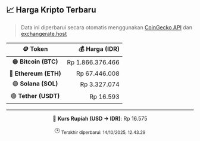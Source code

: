 

<!-- HARGA_KRIPTO -->
## 📈 Harga Kripto Terbaru

> Data ini diperbarui secara otomatis menggunakan [CoinGecko API](https://www.coingecko.com/) dan [exchangerate.host](https://exchangerate.host/)

<div align="center">

| 🪙 Token | 💰 Harga (IDR) |
|:------:|---------------:|
| 🟠 **Bitcoin (BTC)**   | Rp 1.866.376.466 |
| 🔵 **Ethereum (ETH)**  | Rp 67.446.008 |
| 🟣 **Solana (SOL)**    | Rp 3.327.074 |
| 🟢 **Tether (USDT)**   | Rp 16.593 |

---

💱 **Kurs Rupiah (USD → IDR)**: Rp 16.575

🕒 <sub>Terakhir diperbarui: 14/10/2025, 12.43.29</sub>

</div>
<!-- /HARGA_KRIPTO -->